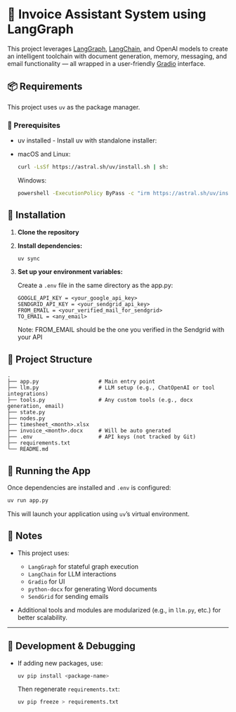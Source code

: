 # 🚀 Invoice Assistant System using LangGraph
This project leverages [LangGraph](https://github.com/langchain-ai/langgraph), [LangChain](https://www.langchain.com/), and OpenAI models to create an intelligent toolchain with document generation, memory, messaging, and email functionality — all wrapped in a user-friendly [Gradio](https://gradio.app/) interface.


## 📦 Requirements

This project uses `uv` as the package manager.

### 🔧 Prerequisites

* uv installed - Install uv with standalone installer:
* macOS and Linux:
  ```bash
  curl -LsSf https://astral.sh/uv/install.sh | sh:
  ```

  Windows:
  ```bash
  powershell -ExecutionPolicy ByPass -c "irm https://astral.sh/uv/install.ps1 | iex"
  ```


## 🔌 Installation

1. **Clone the repository**

2. **Install dependencies:**

   ```bash
   uv sync
   ```

3. **Set up your environment variables:**

   Create a `.env` file in the same directory as the app.py:

   ```env
   GOOGLE_API_KEY = <your_google_api_key>
   SENDGRID_API_KEY = <your_sendgrid_api_key>
   FROM_EMAIL = <your_verified_mail_for_sendgrid>
   TO_EMAIL = <any_email>
   ```
   Note: FROM_EMAIL should be the one you verified in the Sendgrid with your API


## 📂 Project Structure

```
.
├── app.py                   # Main entry point
├── llm.py                   # LLM setup (e.g., ChatOpenAI or tool integrations)
├── tools.py                 # Any custom tools (e.g., docx generation, email)
├── state.py
├── nodes.py
├── timesheet_<month>.xlsx
├── invoice_<month>.docx     # Will be auto gnerated
├── .env                     # API keys (not tracked by Git)
├── requirements.txt
└── README.md
```

## 🚀 Running the App

Once dependencies are installed and `.env` is configured:

```bash
uv run app.py
```

This will launch your application using `uv`’s virtual environment.



## 📘 Notes

* This project uses:

  * `LangGraph` for stateful graph execution
  * `LangChain` for LLM interactions
  * `Gradio` for UI
  * `python-docx` for generating Word documents
  * `SendGrid` for sending emails

* Additional tools and modules are modularized (e.g., in `llm.py`, etc.) for better scalability.

---

## 🧪 Development & Debugging

* If adding new packages, use:

  ```bash
  uv pip install <package-name>
  ```

  Then regenerate `requirements.txt`:

  ```bash
  uv pip freeze > requirements.txt
  ```

